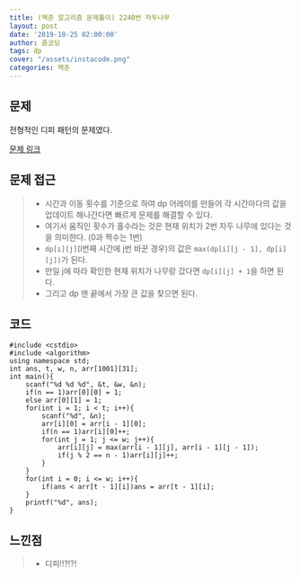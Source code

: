 ```yaml
---
title: (백준 알고리즘 문제풀이) 2240번 자두나무
layout: post
date: '2019-10-25 02:00:00'
author: 줌코딩
tags: dp
cover: "/assets/instacode.png"
categories: 백준
---
```


## 문제

전형적인 디피 패턴의 문제였다.

[문제 링크](https://www.acmicpc.net/problem/2240)

## 문제 접근

>* 시간과 이동 횟수를 기준으로 하여 dp 어레이를 만들어 각 시간마다의 값을 업데이트 해나간다면 빠르게 문제를 해결할 수 있다.
>* 여기서 움직인 횟수가 홀수라는 것은 현재 위치가 2번 자두 나무에 있다는 것을 의미한다. (0과 짝수는 1번)
>* `dp[i][j]`(i번째 시간에 j번 바꾼 경우)의 값은 `max(dp[i][j - 1], dp[i][j])`가 된다.
>* 만일 j에 따라 확인한 현재 위치가 나무랑 갔다면 `dp[i][j] + 1`을 하면 된다.
>* 그리고 dp 맨 끝에서 가장 큰 값을 찾으면 된다.

## 코드

    #include <cstdio>
    #include <algorithm>
    using namespace std;
    int ans, t, w, n, arr[1001][31];
    int main(){
        scanf("%d %d %d", &t, &w, &n);
        if(n == 1)arr[0][0] = 1;
        else arr[0][1] = 1;
        for(int i = 1; i < t; i++){
            scanf("%d", &n);
            arr[i][0] = arr[i - 1][0];
            if(n == 1)arr[i][0]++;
            for(int j = 1; j <= w; j++){
                arr[i][j] = max(arr[i - 1][j], arr[i - 1][j - 1]);
                if(j % 2 == n - 1)arr[i][j]++;
            }
        }
        for(int i = 0; i <= w; i++){
            if(ans < arr[t - 1][i])ans = arr[t - 1][i];
        }
        printf("%d", ans);
    }

## 느낀점

>* 디피!!?!?!
